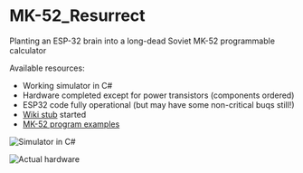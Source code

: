 # MK-52_Resurrect
Planting an ESP-32 brain into a long-dead Soviet MK-52 programmable calculator

Available resources:

* Working simulator in C#
* Hardware completed except for power transistors (components ordered)
* ESP32 code fully operational (but may have some non-critical buqs still!)
* [Wiki stub](https://github.com/myak555/MK-52_Resurrect/wiki) started
* [MK-52 program examples](https://github.com/myak555/MK-52_Resurrect/tree/main/MK-52_Simulator/Tests)

![Simulator in C#](https://github.com/myak555/MK-52_Resurrect/blob/main/Images/Simulator_Running.png)

![Actual hardware](https://github.com/myak555/MK-52_Resurrect/blob/main/Images/Assembled.JPG)
